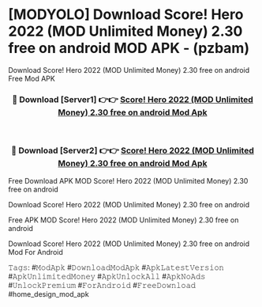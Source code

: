 # [MODYOLO] Download Score! Hero 2022 (MOD Unlimited Money) 2.30 free on android MOD APK - (pzbam)
Download Score! Hero 2022 (MOD Unlimited Money) 2.30 free on android Free Mod APK

<div align="center">
<h3>🔴 Download [Server1] 👉👉 <a href="https://apk-comot.site?title=Score!_Hero_2022_(MOD_Unlimited_Money)_2.30_free_on_android">Score! Hero 2022 (MOD Unlimited Money) 2.30 free on android Mod Apk</a></h3><br>

<h3>🔴 Download [Server2] 👉👉 <a href="https://apk-comot.site?title=Score!_Hero_2022_(MOD_Unlimited_Money)_2.30_free_on_android">Score! Hero 2022 (MOD Unlimited Money) 2.30 free on android Mod Apk</a></h3>
</div>


Free Download APK MOD Score! Hero 2022 (MOD Unlimited Money) 2.30 free on android

Download Score! Hero 2022 (MOD Unlimited Money) 2.30 free on android 

Free APK MOD Score! Hero 2022 (MOD Unlimited Money) 2.30 free on android 

Download Score! Hero 2022 (MOD Unlimited Money) 2.30 free on android Mod For Android

𝚃𝚊𝚐𝚜: #𝙼𝚘𝚍𝙰𝚙𝚔 #𝙳𝚘𝚠𝚗𝚕𝚘𝚊𝚍𝙼𝚘𝚍𝙰𝚙𝚔 #𝙰𝚙𝚔𝙻𝚊𝚝𝚎𝚜𝚝𝚅𝚎𝚛𝚜𝚒𝚘𝚗 #𝙰𝚙𝚔𝚄𝚗𝚕𝚒𝚖𝚒𝚝𝚎𝚍𝙼𝚘𝚗𝚎𝚢 #𝙰𝚙𝚔𝚄𝚗𝚕𝚘𝚌𝚔𝙰𝚕𝚕 #𝙰𝚙𝚔𝙽𝚘𝙰𝚍𝚜 #𝚄𝚗𝚕𝚘𝚌𝚔𝙿𝚛𝚎𝚖𝚒𝚞𝚖 #𝙵𝚘𝚛𝙰𝚗𝚍𝚛𝚘𝚒𝚍 #𝙵𝚛𝚎𝚎𝙳𝚘𝚠𝚗𝚕𝚘𝚊𝚍 #home_design_mod_apk